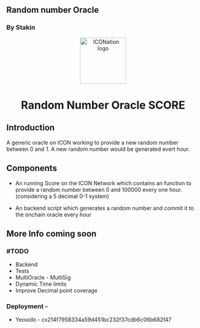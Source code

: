 ## Random number Oracle
### By Stakin


<p align="center">
  <img 
    src="https://posbakerz.com/img/logo.e2b643ca.png" 
    width="120px"
    alt="ICONation logo">
</p>

<h1 align="center">Random Number Oracle SCORE</h1>


## Introduction

A generic oracle on ICON working to provide a new random number between 0 and 1. A new random number would be generated evert hour.

## Components

- An running Score on the ICON Network which contains an function to provide a random number between 0 and 100000 every one hour. (considering a 5 decimal 0-1 system)

- An backend script which generates a random number and commit it to the onchain oracle every hour

## More Info coming soon


### #TODO
* Backend
* Tests
* MultiOracle - MutliSig
* Dynamic Time limits
* Improve Decimal point coverage

### Deployment - 

* Yeouido - cx214f7958334a59d451bc232f37cdb6c06b682f47
